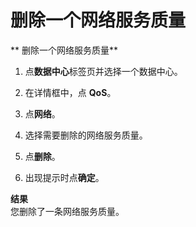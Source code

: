 #  删除一个网络服务质量
** 删除一个网络服务质量**


1. 点**数据中心**标签页并选择一个数据中心。

1. 在详情框中，点 **QoS**。

1. 点**网络**。

1. 选择需要删除的网络服务质量。

1. 点**删除**。

1. 出现提示时点**确定**。

**结果**<br/>
您删除了一条网络服务质量。
